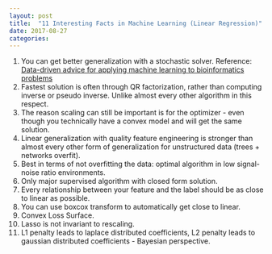 ```yaml
---
layout: post
title:  "11 Interesting Facts in Machine Learning (Linear Regression)"
date: 2017-08-27
categories:
---
```

1. You can get better generalization with a stochastic solver. Reference: [Data-driven advice for applying machine learning to bioinformatics problems](https://arxiv.org/pdf/1708.05070.pdf)
2. Fastest solution is often through QR factorization, rather than computing inverse or pseudo inverse. Unlike almost every other algorithm in this respect.
3. The reason scaling can still be important is for the optimizer - even though you technically have a convex model and will get the same solution.
4. Linear generalization with quality feature engineering is stronger than almost every other form of generalization for unstructured data (trees + networks overfit).
5. Best in terms of not overfitting the data: optimal algorithm in low signal-noise ratio environments.
6. Only major supervised algorithm with closed form solution.
7. Every relationship between your feature and the label should be as close to linear as possible.
8. You can use boxcox transform to automatically get close to linear.
9. Convex Loss Surface.
10. Lasso is not invariant to rescaling.
11. L1 penalty leads to laplace distributed coefficients, L2 penalty leads to gaussian distributed coefficients - Bayesian perspective.

